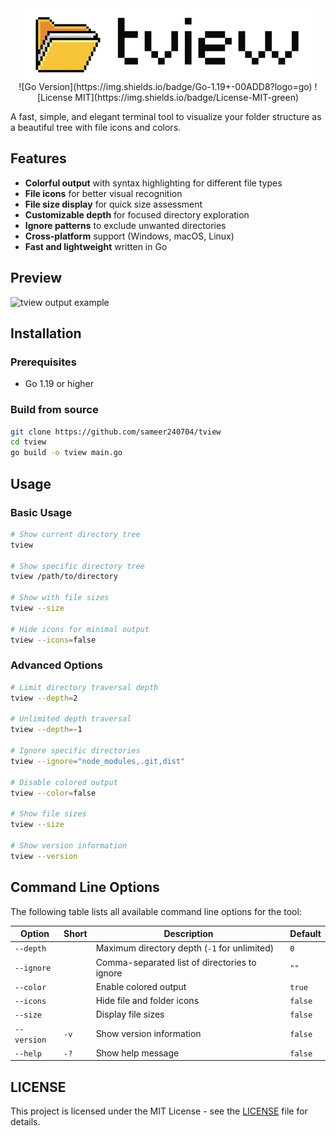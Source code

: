 <div align="center">

<picture>
  <source media="(prefers-color-scheme: dark)" srcset="/asset/logo-dark.png" />
  <source media="(prefers-color-scheme: light)" srcset="/asset/logo-light.png" />
  <img alt="tview LOGO" src="/asset/logo-light.png" />
</picture>

<br>
![Go Version](https://img.shields.io/badge/Go-1.19+-00ADD8?logo=go)
![License MIT](https://img.shields.io/badge/License-MIT-green)

</div>

A fast, simple, and elegant terminal tool to visualize your folder structure as a beautiful tree with file icons and colors.

## Features

- **Colorful output** with syntax highlighting for different file types
- **File icons** for better visual recognition
- **File size display** for quick size assessment
- **Customizable depth** for focused directory exploration
- **Ignore patterns** to exclude unwanted directories
- **Cross-platform** support (Windows, macOS, Linux)
- **Fast and lightweight** written in Go

## Preview

![tview output example](https://github.com/user-attachments/assets/52b08699-b6cf-46f1-a0ff-6501dbb1a0b3)

## Installation

### Prerequisites
- Go 1.19 or higher

### Build from source

```bash
git clone https://github.com/sameer240704/tview
cd tview
go build -o tview main.go
```

## Usage

### Basic Usage
```bash
# Show current directory tree
tview

# Show specific directory tree
tview /path/to/directory

# Show with file sizes
tview --size

# Hide icons for minimal output
tview --icons=false
```

### Advanced Options
```bash
# Limit directory traversal depth
tview --depth=2

# Unlimited depth traversal
tview --depth=-1

# Ignore specific directories
tview --ignore="node_modules,.git,dist"

# Disable colored output
tview --color=false

# Show file sizes
tview --size

# Show version information
tview --version
```

## Command Line Options

The following table lists all available command line options for the tool:

| Option        | Short | Description                                      | Default  |
|---------------|-------|--------------------------------------------------|----------|
| `--depth`     |       | Maximum directory depth (`-1` for unlimited)    | `0`      |
| `--ignore`    |       | Comma-separated list of directories to ignore   | `""`     |
| `--color`     |       | Enable colored output                            | `true`   |
| `--icons`     |       | Hide file and folder icons                       | `false`  |
| `--size`      |       | Display file sizes                               | `false`  |
| `--version`   | `-v`  | Show version information                         | `false`  |
| `--help`      | `-?`  | Show help message                                | `false`  |

## LICENSE
This project is licensed under the MIT License - see the [LICENSE](https://github.com/sameer240704/tview?tab=MIT-1-ov-file) file for details.

